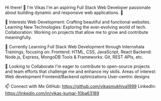 Hi there! 👋 I'm Vikas
I'm an aspiring Full Stack Web Developer passionate about building dynamic and responsive web applications. 🚀

👀 Interests
Web Development: Crafting beautiful and functional websites.
Learning New Technologies: Exploring the ever-evolving world of tech.
Collaboration: Working on projects that allow me to grow and contribute meaningfully.

🌱 Currently Learning
Full Stack Web Development through Internshala Trainings, focusing on:
Frontend: HTML, CSS, JavaScript, React
Backend: Node.js, Express, MongoDB
Tools & Frameworks: Git, REST APIs, etc.

💞️ Looking to Collaborate
I'm eager to contribute to open-source projects and team efforts that challenge me and enhance my skills.
Areas of interest:
Web development
Frontend/Backend optimizations
User-centric designs

📫 Connect with Me
GitHub: https://github.com/vikasmukhiya1999
LinkedIn: https://linkedin.com/in/vikas-kumar-10ba63189


<!---
vikasmukhiya1999/vikasmukhiya1999 is a ✨ special ✨ repository because its `README.md` (this file) appears on your GitHub profile.
You can click the Preview link to take a look at your changes.
--->
